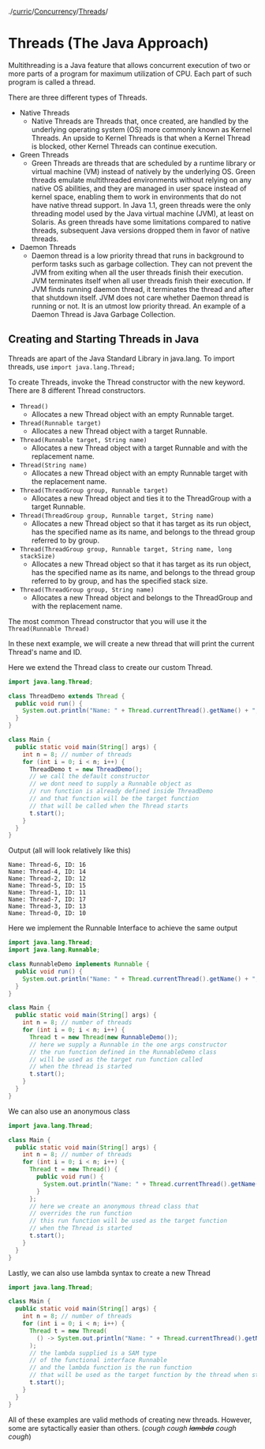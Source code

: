 ./[curric](/curric)/[Concurrency](/curric/conc)/[Threads](/curric/conc/thread)/
# Threads (The Java Approach)
Multithreading is a Java feature that allows concurrent execution of two or more parts of a program for maximum utilization of CPU. Each part of such program is called a thread.

There are three different types of Threads.

- Native Threads
    - Native Threads are Threads that, once created, are handled by the underlying operating system (OS) more commonly known as Kernel Threads. An upside to Kernel Threads is that when a Kernel Thread is blocked, other Kernel Threads can continue execution. 
- Green Threads
    - Green Threads are threads that are scheduled by a runtime library or virtual machine (VM) instead of natively by the underlying OS. Green threads emulate multithreaded environments without relying on any native OS abilities, and they are managed in user space instead of kernel space, enabling them to work in environments that do not have native thread support. In Java 1.1, green threads were the only threading model used by the Java virtual machine (JVM), at least on Solaris. As green threads have some limitations compared to native threads, subsequent Java versions dropped them in favor of native threads.
- Daemon Threads
    - Daemon thread is a low priority thread that runs in background to perform tasks such as garbage collection. They can not prevent the JVM from exiting when all the user threads finish their execution. JVM terminates itself when all user threads finish their execution. If JVM finds running daemon thread, it terminates the thread and after that shutdown itself. JVM does not care whether Daemon thread is running or not. It is an utmost low priority thread. An example of a Daemon Thread is Java Garbage Collection.

## Creating and Starting Threads in Java
Threads are apart of the Java Standard Library in java.lang. To import threads, use `import java.lang.Thread;`

To create Threads, invoke the Thread constructor with the new keyword. There are 8 different Thread constructors.

- `Thread()`
    - Allocates a new Thread object with an empty Runnable target.
- `Thread(Runnable target)`
    - Allocates a new Thread object with a target Runnable.
- `Thread(Runnable target, String name)`
    - Allocates a new Thread object with a target Runnable and with the replacement name.
- `Thread(String name)`
    - Allocates a new Thread object with an empty Runnable target with the replacement name.
- `Thread(ThreadGroup group, Runnable target)`
    - Allocates a new Thread object and ties it to the ThreadGroup with a target Runnable.
- `Thread(ThreadGroup group, Runnable target, String name)`
    - Allocates a new Thread object so that it has target as its run object, has the specified name as its name, and belongs to the thread group referred to by group.
- `Thread(ThreadGroup group, Runnable target, String name, long stackSize)`
    - Allocates a new Thread object so that it has target as its run object, has the specified name as its name, and belongs to the thread group referred to by group, and has the specified stack size.
- `Thread(ThreadGroup group, String name)`
    - Allocates a new Thread object and belongs to the ThreadGroup and with the replacement name.

The most common Thread constructor that you will use it the `Thread(Runnable Thread)`

In these next example, we will create a new thread that will print the current Thread's name and ID.

Here we extend the Thread class to create our custom Thread.
```java
import java.lang.Thread;

class ThreadDemo extends Thread {
  public void run() {
    System.out.println("Name: " + Thread.currentThread().getName() + ", ID: " + Thread.currentThread().getId());
  }
}

class Main {
  public static void main(String[] args) {
    int n = 8; // number of threads
    for (int i = 0; i < n; i++) {
      ThreadDemo t = new ThreadDemo();
      // we call the default constructor 
      // we dont need to supply a Runnable object as
      // run function is already defined inside ThreadDemo
      // and that function will be the target function
      // that will be called when the Thread starts
      t.start();
    }
  }
}
```
Output (all will look relatively like this)
```
Name: Thread-6, ID: 16
Name: Thread-4, ID: 14
Name: Thread-2, ID: 12
Name: Thread-5, ID: 15
Name: Thread-1, ID: 11
Name: Thread-7, ID: 17
Name: Thread-3, ID: 13
Name: Thread-0, ID: 10
```

Here we implement the Runnable Interface to achieve the same output
```java
import java.lang.Thread;
import java.lang.Runnable;

class RunnableDemo implements Runnable {
  public void run() {
    System.out.println("Name: " + Thread.currentThread().getName() + ", ID: " + Thread.currentThread().getId());
  }
}

class Main {
  public static void main(String[] args) {
    int n = 8; // number of threads
    for (int i = 0; i < n; i++) {
      Thread t = new Thread(new RunnableDemo());
      // here we supply a Runnable in the one args constructor
      // the run function defined in the RunnableDemo class
      // will be used as the target run function called
      // when the thread is started
      t.start();
    }
  }
}
```

We can also use an anonymous class
```java
import java.lang.Thread;

class Main {
  public static void main(String[] args) {
    int n = 8; // number of threads
    for (int i = 0; i < n; i++) {
      Thread t = new Thread() {
        public void run() {
          System.out.println("Name: " + Thread.currentThread().getName() + ", ID: " + Thread.currentThread().getId());
        }
      };
      // here we create an anonymous thread class that 
      // overrides the run function
      // this run function will be used as the target function
      // when the Thread is started
      t.start();
    }
  }
}
```

Lastly, we can also use lambda syntax to create a new Thread
```java
import java.lang.Thread;

class Main {
  public static void main(String[] args) {
    int n = 8; // number of threads
    for (int i = 0; i < n; i++) {
      Thread t = new Thread(
        () -> System.out.println("Name: " + Thread.currentThread().getName() + ", ID: " + Thread.currentThread().getId())
      );
      // the lambda supplied is a SAM type 
      // of the functional interface Runnable
      // and the lambda function is the run function
      // that will be used as the target function by the thread when started
      t.start();
    }
  }
}
```

All of these examples are valid methods of creating new threads. However, some are sytactically easier than others. (_cough cough ~~lambda~~ cough cough_)